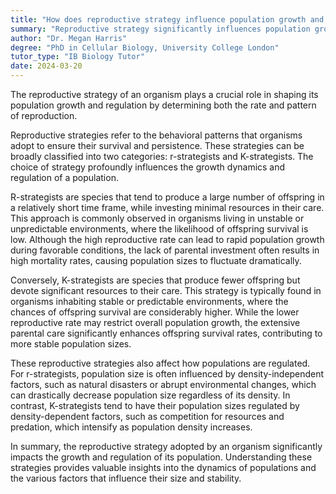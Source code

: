 ```yaml
---
title: "How does reproductive strategy influence population growth and regulation?"
summary: "Reproductive strategy significantly influences population growth and regulation by determining the rate and pattern of reproduction."
author: "Dr. Megan Harris"
degree: "PhD in Cellular Biology, University College London"
tutor_type: "IB Biology Tutor"
date: 2024-03-20
---
```


The reproductive strategy of an organism plays a crucial role in shaping its population growth and regulation by determining both the rate and pattern of reproduction.

Reproductive strategies refer to the behavioral patterns that organisms adopt to ensure their survival and persistence. These strategies can be broadly classified into two categories: r-strategists and K-strategists. The choice of strategy profoundly influences the growth dynamics and regulation of a population.

R-strategists are species that tend to produce a large number of offspring in a relatively short time frame, while investing minimal resources in their care. This approach is commonly observed in organisms living in unstable or unpredictable environments, where the likelihood of offspring survival is low. Although the high reproductive rate can lead to rapid population growth during favorable conditions, the lack of parental investment often results in high mortality rates, causing population sizes to fluctuate dramatically.

Conversely, K-strategists are species that produce fewer offspring but devote significant resources to their care. This strategy is typically found in organisms inhabiting stable or predictable environments, where the chances of offspring survival are considerably higher. While the lower reproductive rate may restrict overall population growth, the extensive parental care significantly enhances offspring survival rates, contributing to more stable population sizes.

These reproductive strategies also affect how populations are regulated. For r-strategists, population size is often influenced by density-independent factors, such as natural disasters or abrupt environmental changes, which can drastically decrease population size regardless of its density. In contrast, K-strategists tend to have their population sizes regulated by density-dependent factors, such as competition for resources and predation, which intensify as population density increases.

In summary, the reproductive strategy adopted by an organism significantly impacts the growth and regulation of its population. Understanding these strategies provides valuable insights into the dynamics of populations and the various factors that influence their size and stability.
    